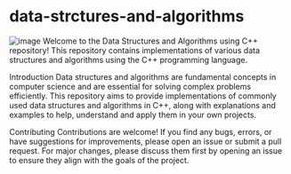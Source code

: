 # data-strctures-and-algorithms

![image](https://github.com/Raju-Mannem/data-structures-and-algorithms/assets/104633105/0eb9c710-6cde-4a25-afd7-0fcda17a9539) Welcome to the Data Structures and Algorithms using C++ repository! This repository contains implementations of various data structures and algorithms using the C++ programming language.

Introduction
Data structures and algorithms are fundamental concepts in computer science and are essential for solving complex problems efficiently. This repository aims to provide implementations of commonly used data structures and algorithms in C++, along with explanations and examples to help, understand and apply them in your own projects.

Contributing
Contributions are welcome! If you find any bugs, errors, or have suggestions for improvements, please open an issue or submit a pull request. For major changes, please discuss them first by opening an issue to ensure they align with the goals of the project.
